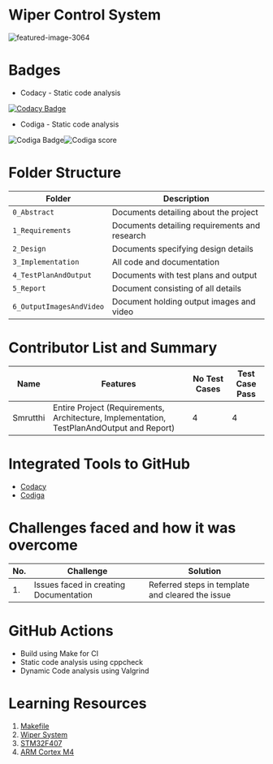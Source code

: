 # Wiper Control System
![featured-image-3064](https://user-images.githubusercontent.com/89585989/168291743-5e139b73-8a04-429d-aa70-e8f64ee73f86.jpg)
# Badges
* Codacy - Static code analysis

[![Codacy Badge](https://app.codacy.com/project/badge/Grade/8a5a5eaf0440455ea6d9270b778fea52)](https://www.codacy.com/gh/Smrutthi/M3_Wiper-Control-System/dashboard?utm_source=github.com&amp;utm_medium=referral&amp;utm_content=Smrutthi/M3_Wiper-Control-System&amp;utm_campaign=Badge_Grade)
* Codiga - Static code analysis

![Codiga Badge](https://api.codiga.io/project/33527/status/svg)![Codiga score](https://api.codiga.io/project/33527/score/svg)
# Folder Structure
Folder             | Description
-------------------| -----------------------------------------
`0_Abstract`       | Documents detailing about the project
`1_Requirements`   | Documents detailing requirements and research
`2_Design`         | Documents specifying design details
`3_Implementation` | All code and documentation
`4_TestPlanAndOutput`      | Documents with test plans and output
`5_Report`  | Document consisting of all details
`6_OutputImagesAndVideo` | Document holding output images and video
# Contributor List and Summary
Name               |    Features   |No Test Cases|Test Case Pass
---------------------|----------------|----------------|--------------
Smrutthi   | Entire Project (Requirements, Architecture, Implementation, TestPlanAndOutput and Report)  | 4 | 4
# Integrated Tools to GitHub
* [Codacy](https://www.codacy.com/)
* [Codiga](https://www.codiga.io/)
# Challenges faced and how it was overcome
| No. | Challenge | Solution
|-----|-----------|--------
|1. | Issues faced in creating Documentation | Referred steps in template and cleared the issue
# GitHub Actions
* Build using Make for CI
* Static code analysis using cppcheck
* Dynamic Code analysis using Valgrind
# Learning Resources
1. [Makefile](https://www3.ntu.edu.sg/home/ehchua/programming/cpp/gcc_make.html#zz-2.1)
2. [Wiper System](https://vatire.com/car-maintenance-tips/the-importance-of-windshield-wipers)
3. [STM32F407](https://www.theengineeringknowledge.com/introduction-to-stm32f407)
4. [ARM Cortex M4](https://www.st.com/content/st_com/en/arm-32-bit-microcontrollers/arm-cortex-m4.html)

